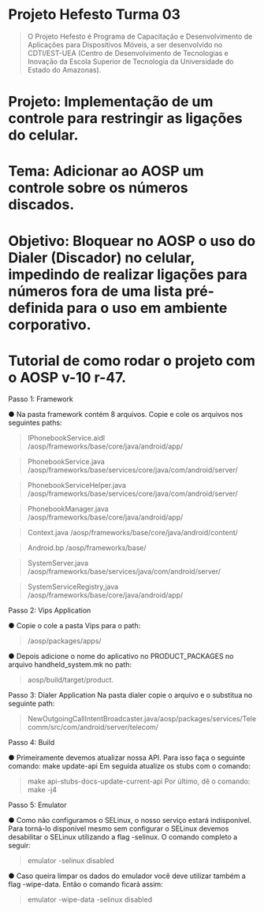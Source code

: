 # Projeto Hefesto Turma 03
> O Projeto Hefesto é Programa de Capacitação e Desenvolvimento de Aplicações para Dispositivos Móveis, a ser desenvolvido no CDTI/EST-UEA (Centro de Desenvolvimento de Tecnologias e Inovação da Escola Superior de Tecnologia da Universidade do Estado do Amazonas).

# Projeto: Implementação de um controle para restringir as ligações do celular.
 
# Tema: Adicionar ao AOSP um controle sobre os números discados.
 
# Objetivo: Bloquear no AOSP o uso do Dialer (Discador) no celular, impedindo de realizar ligações para números fora de uma lista pré-definida para o uso em ambiente corporativo.

# Tutorial de como rodar o projeto com o AOSP v-10 r-47.

Passo 1: Framework

● Na pasta framework contém 8 arquivos. Copie e cole os arquivos nos
seguintes paths:

> IPhonebookService.aidl
/aosp/frameworks/base/core/java/android/app/

>  PhonebookService.java
/aosp/frameworks/base/services/core/java/com/android/server/

> PhonebookServiceHelper.java
/aosp/frameworks/base/services/core/java/com/android/server/

> PhonebookManager.java
/aosp/frameworks/base/core/java/android/app/

> Context.java
/aosp/frameworks/base/core/java/android/content/

> Android.bp
/aosp/frameworks/base/

> SystemServer.java
/aosp/frameworks/base/services/java/com/android/server/

> SystemServiceRegistry,java
/aosp/frameworks/base/core/java/android/app/

Passo 2: Vips Application

● Copie o cole a pasta Vips para o path:

> /aosp/packages/apps/

● Depois adicione o nome do aplicativo no PRODUCT_PACKAGES no arquivo
handheld_system.mk no path:

> aosp/build/target/product.

Passo 3: Dialer Application Na pasta dialer copie o arquivo e o substitua no seguinte path:

> NewOutgoingCallIntentBroadcaster.java/aosp/packages/services/Telecomm/src/com/android/server/telecom/

Passo 4: Build

● Primeiramente devemos atualizar nossa API. Para isso faça o seguinte comando:
make update-api Em seguida atualize os stubs com o comando:

>make api-stubs-docs-update-current-api Por último, dê o comando: make -j4

Passo 5: Emulator

● Como não configuramos o SELinux, o nosso serviço estará indisponível. Para torná-lo disponível mesmo sem configurar o SELinux devemos desabilitar o SELinux
utilizando a flag -selinux. O comando completo a seguir: 

>emulator -selinux disabled

● Caso queira limpar os dados do emulador você deve utilizar também a flag -wipe-data. Então o comando ficará assim:

>emulator -wipe-data -selinux disabled
